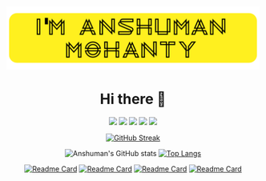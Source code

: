 

<div align="center">
  
  [![](images/header.png)](https://github.com/Anshuman2305)
  
  # Hi there 👋
  
  [![](https://img.shields.io/badge/github-FFF01F?style=for-the-badge)](https://github.com/hamzamohdzubair/redant)
[![](https://img.shields.io/badge/book-FFF01F?style=for-the-badge)](https://hamzamohdzubair.github.io/redant/)
[![](https://img.shields.io/badge/API-FFF01F?style=for-the-badge)](https://docs.rs/crate/redant/latest)
[![](https://img.shields.io/badge/Crates.io-FFF01F?style=for-the-badge)](https://crates.io/crates/redant)
[![](https://img.shields.io/badge/Lib.rs-FFF01F?style=for-the-badge)](https://lib.rs/crates/redant)
  
[![GitHub Streak](http://github-readme-streak-stats.herokuapp.com?user=Anshuman2305&theme=github-dark&date_format=M%20j%5B%2C%20Y%5D&background=FFF01F&fire=000000&ring=000000&dates=000000&stroke=000000&sideNums=000000&currStreakNum=000000&currStreakLabel=000000&sideLabels=000000&border=000000)](https://git.io/streak-stats)
  
  ![Anshuman's GitHub stats](https://github-readme-stats.vercel.app/api?username=Anshuman2305&show_icons=true&theme=dark&hide_border=true&text_color=ffffff&icon_color=FFF01F&title_color=FFF01F&bg_color=122651&hide=contribs&hide_rank=true)
[![Top Langs](https://github-readme-stats.vercel.app/api/top-langs/?username=anuraghazra&layout=compact&theme=dark&hide_border=true&bg_color=122651&text_color=ffffff&title_color=FFF01F)](https://github.com/anuraghazra/github-readme-stats)


  
  [![Readme Card](https://github-readme-stats.vercel.app/api/pin/?username=Anshuman2305&repo=Mental-Health-CodeUtsava&theme=dark&hide_border=true&bg_color=122651&text_color=ffffff&title_color=FFF01F&icon_color=FFF01F )](https://github.com/anuraghazra/github-readme-stats)
   [![Readme Card](https://github-readme-stats.vercel.app/api/pin/?username=Anshuman2305&repo=Anshuman-Blog-Website&theme=dark&hide_border=true&bg_color=122651&text_color=ffffff&title_color=FFF01F&icon_color=FFF01F )](https://github.com/anuraghazra/github-readme-stats)
   [![Readme Card](https://github-readme-stats.vercel.app/api/pin/?username=Anshuman2305&repo=Todo-App&theme=dark&hide_border=true&bg_color=122651&text_color=ffffff&title_color=FFF01F&icon_color=FFF01F )](https://github.com/anuraghazra/github-readme-stats)
   [![Readme Card](https://github-readme-stats.vercel.app/api/pin/?username=Anshuman2305&repo=Rock-Identification&theme=dark&hide_border=true&bg_color=122651&text_color=ffffff&title_color=FFF01F&icon_color=FFF01F )](https://github.com/anuraghazra/github-readme-stats)
  
  

  
</div>
  


<!--
**Anshuman2305/Anshuman2305** is a ✨ _special_ ✨ repository because its `README.md` (this file) appears on your GitHub profile.

Here are some ideas to get you started:

- 🔭 I’m currently working on ...
- 🌱 I’m currently learning ...
- 👯 I’m looking to collaborate on ...
- 🤔 I’m looking for help with ...
- 💬 Ask me about ...
- 📫 How to reach me: ...
- 😄 Pronouns: ...
- ⚡ Fun fact: ...
-->
